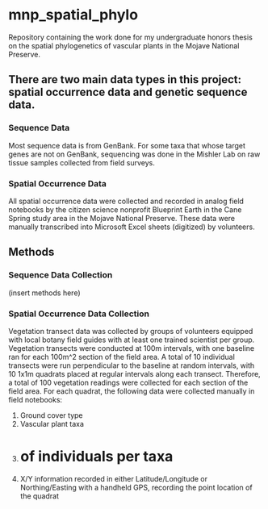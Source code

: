 # mnp_spatial_phylo
Repository containing the work done for my undergraduate honors thesis on the spatial phylogenetics of vascular plants in the Mojave National Preserve. 
## There are two main data types in this project: spatial occurrence data and genetic sequence data. 
### Sequence Data
Most sequence data is from GenBank. For some taxa that whose target genes are not on GenBank, sequencing was done in the Mishler Lab on raw tissue samples collected from field surveys. 
### Spatial Occurrence Data
All spatial occurrence data were collected and recorded in analog field notebooks by the citizen science nonprofit Blueprint Earth in the Cane Spring study area in the Mojave National Preserve. These data were manually transcribed into Microsoft Excel sheets (digitized) by volunteers.

## Methods

### Sequence Data Collection
(insert methods here)
### Spatial Occurrence Data Collection
Vegetation transect data was collected by groups of volunteers equipped with local botany field guides with at least one trained scientist per group. Vegetation transects were conducted at 100m intervals, with one baseline ran for each 100m^2 section of the field area. A total of 10 individual transects were run perpendicular to the baseline at random intervals, with 10 1x1m quadrats placed at regular intervals along each transect. Therefore, a total of 100 vegetation readings were collected for each section of the field area. 
For each quadrat, the following data were collected manually in field notebooks: 
1) Ground cover type
2) Vascular plant taxa
3) # of individuals per taxa
4) X/Y information recorded in either Latitude/Longitude or Northing/Easting with a handheld GPS, recording the point location of the quadrat
